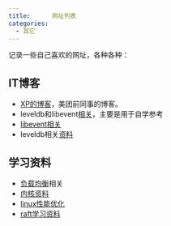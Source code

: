 ```yaml
---
title:      网址列表
categories:
  - 其它
---
```


记录一些自己喜欢的网址，各种各种：

## IT博客

- [XP的博客](http://drmingdrmer.github.io/)，美团前同事的博客。
- leveldb和libevent[相关](http://blog.csdn.net/sparkliang/article/category/1342001)，主要是用于自学参考
- [libevent相关](http://blog.csdn.net/luotuo44/article/category/2435521)
- leveldb相关[资料](http://brg-liuwei.github.io/)

## 学习资料

- [负载均衡](http://liblb.com/learn.html)相关
- [内核资料](http://blog.coly.li/wp-content/uploads/2014/03/)
- [linux性能优化](https://zhuanlan.zhihu.com/kls-software-arch-world)
- [raft学习资料](https://ramcloud.stanford.edu/~ongaro/userstudy/)